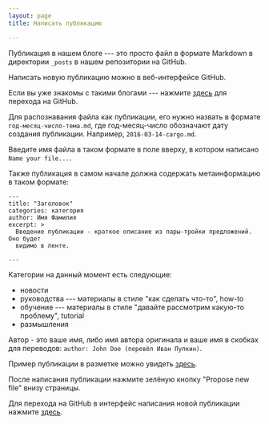 ```yaml
---
layout: page
title: Написать публикацию

---
```


Публикация в нашем блоге --- это просто файл в формате Markdown в
директории `_posts` в нашем репозитории на GitHub.

Написать новую публикацию можно в веб-интерфейсе GitHub.

Если вы уже знакомы с такими блогами --- нажмите [здесь][post] для
перехода на GitHub.

Для распознавания файла как публикации, его нужно назвать в формате
`год-месяц-число-тема.md`, где год-месяц-число обозначают дату
создания публикации. Например, `2016-03-14-cargo.md`.

Введите имя файла в таком формате в поле вверху, в котором написано
`Name your file...`.

Также публикация в самом начале должна содержать метаинформацию в таком формате:

```
---
title: "Заголовок"
categories: категория
author: Имя Фамилия
excerpt: >
  Введение публикации - краткое описание из пары-тройки предложений. Оно будет
  видимо в ленте.

---

```

Категории на данный момент есть следующие:

* новости
* руководства --- материалы в стиле "как сделать что-то", how-to
* обучение --- материалы в стиле "давайте рассмотрим какую-то проблему", tutorial
* размышления

Автор - это ваше имя, либо имя автора оригинала и ваше имя в скобках
для переводов: `author: John Doe (перевёл Иван Пупкин)`.

Пример публикации в разметке можно увидеть
[здесь](https://raw.githubusercontent.com/ruRust/rustycrate.ru/master/_posts/2016-03-03-Rust-1.7.md).

После написания публикации нажмите зелёную кнопку "Propose new file"
внизу страницы.

Для перехода на GitHub в интерфейс написания новой публикации нажмите
[здесь][post].

[post]: https://github.com/ruRust/rustycrate.ru/new/master/_posts
